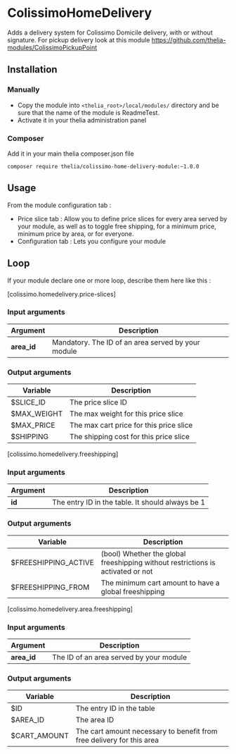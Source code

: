 # ColissimoHomeDelivery

Adds a delivery system for Colissimo Domicile delivery, with or without signature. 
For pickup delivery look at this module https://github.com/thelia-modules/ColissimoPickupPoint

## Installation

### Manually

* Copy the module into ```<thelia_root>/local/modules/``` directory and be sure that the name of the module is ReadmeTest.
* Activate it in your thelia administration panel

### Composer

Add it in your main thelia composer.json file

```
composer require thelia/colissimo-home-delivery-module:~1.0.0
```

## Usage

From the module configuration tab :

- Price slice tab : Allow you to define price slices for every area served by your module, as well as to toggle free shipping, 
for a minimum price, minimum price by area, or for everyone.
- Configuration tab : Lets you configure your module

## Loop

If your module declare one or more loop, describe them here like this :

[colissimo.homedelivery.price-slices]

### Input arguments

|Argument |Description |
|---      |--- |
|**area_id** | Mandatory. The ID of an area served by your module |

### Output arguments

|Variable   |Description |
|---        |--- |
|$SLICE_ID    | The price slice ID |
|$MAX_WEIGHT    | The max weight for this price slice |
|$MAX_PRICE    | The max cart price for this price slice |
|$SHIPPING    | The shipping cost for this price slice |

[colissimo.homedelivery.freeshipping]

### Input arguments

|Argument |Description |
|---      |--- |
|**id** | The entry ID in the table. It should always be 1 |

### Output arguments

|Variable   |Description |
|---        |--- |
|$FREESHIPPING_ACTIVE | (bool) Whether the global freeshipping without restrictions is activated or not |
|$FREESHIPPING_FROM | The minimum cart amount to have a global freeshipping |

[colissimo.homedelivery.area.freeshipping]

### Input arguments

|Argument |Description |
|---      |--- |
|**area_id** | The ID of an area served by your module |

### Output arguments

|Variable   |Description |
|---        |--- |
|$ID    | The entry ID in the table |
|$AREA_ID    | The area ID |
|$CART_AMOUNT    | The cart amount necessary to benefit from free delivery for this area |



